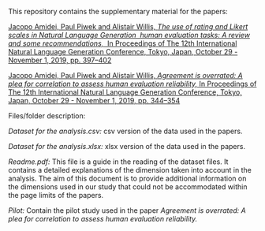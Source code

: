 This repository contains the supplementary material for the papers:

[Jacopo Amidei, Paul Piwek and Alistair Willis, <em>The use of rating and Likert scales in Natural Language Generation  human evaluation tasks: A review and some recommendations,</em>  In Proceedings of The 12th International Natural Language Generation Conference, Tokyo, Japan, October 29 - November 1, 2019, pp. 397–402](http://oro.open.ac.uk/67963/)

[Jacopo Amidei, Paul Piwek and Alistair Willis, <em>Agreement is overrated: A plea for correlation to assess human evaluation reliability,</em> In Proceedings of The 12th International Natural Language Generation Conference, Tokyo, Japan, October 29 - November 1, 2019, pp. 344–354](http://oro.open.ac.uk/67962/)

Files/folder description:

<em>Dataset for the analysis.csv:</em> csv version of the data used in the papers.

<em>Dataset for the analysis.xlsx:</em> xlsx version of the data used in the papers.

<em>Readme.pdf:</em> This file is a guide in the reading of the dataset files. It contains a detailed explanations of the dimension taken into account in the analysis. The aim of this document is to provide additional information on the dimensions used in our study that could not be accommodated within the page limits of the papers.

<em>Pilot:</em> Contain the pilot study used in the paper <em>Agreement is overrated: A plea for correlation to assess human evaluation reliability.</em>  
